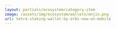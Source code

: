 ```yaml
---
layout: partials/ecosystem/category-item
image: /assets/img/ecosystem/wallets/enjin.png
url: tetra-staking-wallet-by-orbs-now-on-mobile
---
```

